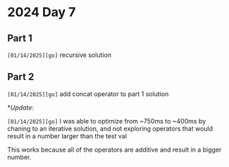 # 2024 Day 7

## Part 1
`[01/14/2025][go]` recursive solution

## Part 2
`[01/14/2025][go]` add concat operator to part 1 solution

**Update:*

`[01/14/2025][go]` I was able to optimize from ~750ms to ~400ms by chaning to an iterative solution, and not exploring operators that would result in a number larger than the test val

This works because all of the operators are additive and result in a bigger number.
